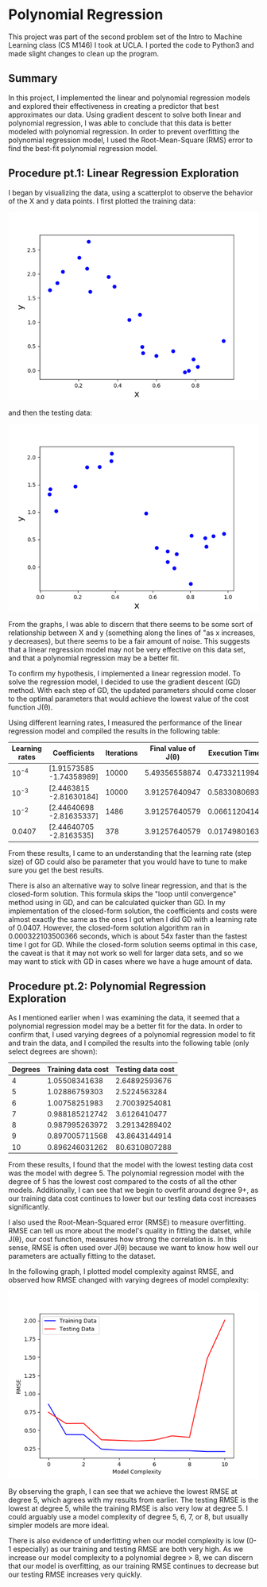 # Polynomial Regression

This project was part of the second problem set of the Intro to Machine Learning class (CS M146) I took at UCLA. I ported the code to Python3 and made slight changes to clean up the program.

## Summary

In this project, I implemented the linear and polynomial regression models and explored their effectiveness in creating a predictor that best approximates our data. Using gradient descent to solve both linear and polynomial regression, I was able to conclude that this data is better modeled with polynomial regression. In order to prevent overfitting the polynomial regression model, I used the Root-Mean-Square (RMS) error to find the best-fit polynomial regression model.

## Procedure pt.1: Linear Regression Exploration

I began by visualizing the data, using a scatterplot to observe the behavior of the X and y data points. I first plotted the training data:

![Training data plot](images/training-data-plot.png)

and then the testing data:

![Testing data plot](images/testing-data-plot.png)

From the graphs, I was able to discern that there seems to be some sort of relationship between X and y (something along the lines of "as x increases, y decreases), but there seems to be a fair amount of noise. This suggests that a linear regression model may not be very effective on this data set, and that a polynomial regression may be a better fit.

To confirm my hypothesis, I implemented a linear regression model. To solve the regression model, I decided to use the gradient descent (GD) method. With each step of GD, the updated parameters should come closer to the optimal parameters that would achieve the lowest value of the cost function J(θ).

Using different learning rates, I measured the performance of the linear regression model and compiled the results in the following table:

| Learning rates  | Coefficients             | Iterations  | Final value of J(θ)      | Execution Time (s) |
| --------------- | ------------------------ | ----------- | ------------------------ | ------------------ |
| 10<sup>-4</sup> | [1.91573585 -1.74358989] | 10000       | 5.49356558874            | 0.473321199417     |
| 10<sup>-3</sup> | [2.4463815 -2.81630184]  | 10000       | 3.91257640947            | 0.583308069397     |
| 10<sup>-2</sup> | [2.44640698 -2.81635337] | 1486        | 3.91257640579            | 0.0661120414734    |
| 0.0407          | [2.44640705 -2.8163535]  | 378         | 3.91257640579            | 0.0174980163574    |

From these results, I came to an understanding that the learning rate (step size) of GD could also be parameter that you would have to tune to make sure you get the best results.

There is also an alternative way to solve linear regression, and that is the closed-form solution. This formula skips the "loop until convergence" method using in GD, and can be calculated quicker than GD. In my implementation of the closed-form solution, the coefficients and costs were almost exactly the same as the ones I got when I did GD with a learning rate of 0.0407. However, the closed-form solution algorithm ran in 0.000322103500366 seconds, which is about 54x faster than the fastest time I got for GD. While the closed-form solution seems optimal in this case, the caveat is that it may not work so well for larger data sets, and so we may want to stick with GD in cases where we have a huge amount of data.

## Procedure pt.2: Polynomial Regression Exploration

As I mentioned earlier when I was examining the data, it seemed that a polynomial regression model may be a better fit for the data. In order to confirm that, I used varying degrees of a polynomial regression model to fit and train the data, and I compiled the results into the following table (only select degrees are shown):

| Degrees  | Training data cost   | Testing data cost |
| -------- | -------------------- | ----------------- |
| 4        | 1.05508341638        | 2.64892593676     |
| 5        | 1.02886759303        | 2.5224563284      |
| 6        | 1.00758251983        | 2.70039254081     |
| 7        | 0.988185212742       | 3.6126410477      |
| 8        | 0.987995263972       | 3.29134289402     |
| 9        | 0.897005711568       | 43.8643144914     |
| 10       | 0.896246031262       | 80.6310807288     |

From these results, I found that the model with the lowest testing data cost was the model with degree 5. The polynomial regression model with the degree of 5 has the lowest cost compared to the costs of all the other models. Additionally, I can see that we begin to overfit around degree 9+, as our training data cost continues to lower but our testing data cost increases significantly.

I also used the Root-Mean-Squared error (RMSE) to measure overfitting. RMSE can tell us more about the model's quality in fitting the datset, while J(θ), our cost function, measures how strong the correlation is. In this sense, RMSE is often used over J(θ) because we want to know how well our parameters are actually fitting to the dataset.

In the following graph, I plotted model complexity against RMSE, and observed how RMSE changed with varying degrees of model complexity:

![Model complexity vs. RMSE](images/model-complexity-rmse.png)

By observing the graph, I can see that we achieve the lowest RMSE at degree 5, which agrees with my results from earlier. The testing RMSE is the lowest at degree 5, while the training RMSE is also very low at degree 5. I could arguably use a model complexity of degree 5, 6, 7, or 8, but usually simpler models are more ideal.

There is also evidence of underfitting when our model complexity is low (0-1 especially) as our training and testing RMSE are both very high. As we increase our model complexity to a polynomial degree > 8, we can discern that our model is overfitting, as our training RMSE continues to decrease but our testing RMSE increases very quickly.